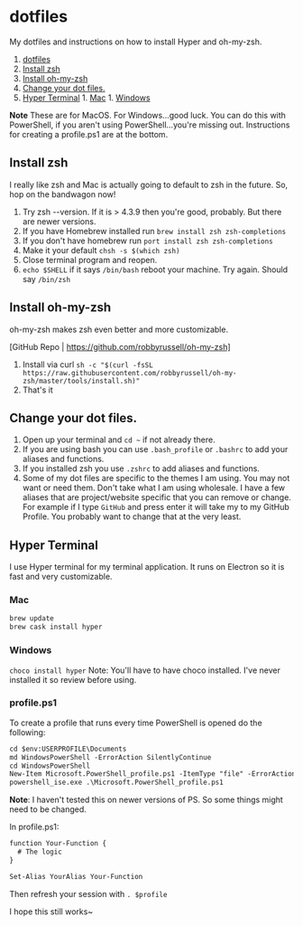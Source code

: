 # dotfiles

My dotfiles and instructions on how to install Hyper and oh-my-zsh.

1. [dotfiles](#dotfiles)
  1. [Install zsh](#install-zsh)
  1. [Install oh-my-zsh](#install-oh-my-zsh)
  1. [Change your dot files.](#change-your-dot-files)
  1. [Hyper Terminal](#hyper-terminal)
    1. [Mac](#mac)
    1. [Windows](#windows)

**Note** These are for MacOS. For Windows...good luck. You can do this with PowerShell, if you aren't using PowerShell...you're missing out. Instructions for creating a profile.ps1 are at the bottom.

## Install zsh

I really like zsh and Mac is actually going to default to zsh in the future. So, hop on the bandwagon now!

1. Try zsh --version. If it is > 4.3.9 then you're good, probably. But there are newer versions.
1. If you have Homebrew installed run `brew install zsh zsh-completions`
1. If you don't have homebrew run `port install zsh zsh-completions`
1. Make it your default `chsh -s $(which zsh)`
1. Close terminal program and reopen.
1. `echo $SHELL` if it says `/bin/bash` reboot your machine. Try again. Should say `/bin/zsh`

## Install oh-my-zsh

oh-my-zsh makes zsh even better and more customizable.

[GitHub Repo | https://github.com/robbyrussell/oh-my-zsh]

1. Install via curl `sh -c "$(curl -fsSL https://raw.githubusercontent.com/robbyrussell/oh-my-zsh/master/tools/install.sh)"`
1. That's it

## Change your dot files.

1. Open up your terminal and `cd ~` if not already there.
1. If you are using bash you can use `.bash_profile` or `.bashrc` to add your aliases and functions.
1. If you installed zsh you use `.zshrc` to add aliases and functions.
1. Some of my dot files are specific to the themes I am using. You may not want or need them. Don't take what I am using wholesale. I have a few aliases that are project/website specific that you can remove or change. For example if I type `GitHub` and press enter it will take my to my GitHub Profile. You probably want to change that at the very least.

## Hyper Terminal

I use Hyper terminal for my terminal application. It runs on Electron so it is fast and very customizable.

### Mac

```sh
brew update
brew cask install hyper
```

### Windows

```choco install hyper``` Note: You'll have to have choco installed. I've never installed it so review before using.

### profile.ps1

To create a profile that runs every time PowerShell is opened do the following:

```ps
cd $env:USERPROFILE\Documents
md WindowsPowerShell -ErrorAction SilentlyContinue
cd WindowsPowerShell
New-Item Microsoft.PowerShell_profile.ps1 -ItemType "file" -ErrorAction SilentlyContinue
powershell_ise.exe .\Microsoft.PowerShell_profile.ps1
```

**Note**: I haven't tested this on newer versions of PS. So some things might need to be changed.

In profile.ps1:

```ps
function Your-Function {
  # The logic
}

Set-Alias YourAlias Your-Function
```

Then refresh your session with `. $profile`

I hope this still works~
